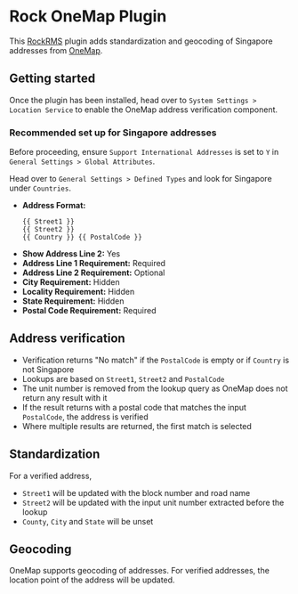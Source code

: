 # Rock OneMap Plugin
This <a href="https://rockrms.com/">RockRMS</a> plugin adds standardization and geocoding of Singapore addresses from <a href="https://docs.onemap.sg/">OneMap</a>.

## Getting started
Once the plugin has been installed, head over to `System Settings > Location Service` to enable the OneMap address verification component.

### Recommended set up for Singapore addresses
Before proceeding, ensure  `Support International Addresses` is set to `Y` in `General Settings > Global Attributes`.

Head over to `General Settings > Defined Types` and look for Singapore under `Countries`.

- **Address Format:**
  ```
  {{ Street1 }}
  {{ Street2 }}
  {{ Country }} {{ PostalCode }}
  ```
- **Show Address Line 2:** Yes
- **Address Line 1 Requirement:** Required
- **Address Line 2 Requirement:** Optional
- **City Requirement:** Hidden
- **Locality Requirement:** Hidden
- **State Requirement:** Hidden
- **Postal Code Requirement:** Required

## Address verification
- Verification returns "No match" if the `PostalCode` is empty or if `Country` is not Singapore
- Lookups are based on `Street1`, `Street2` and `PostalCode`
- The unit number is removed from the lookup query as OneMap does not return any result with it
- If the result returns with a postal code that matches the input `PostalCode`, the address is verified
- Where multiple results are returned, the first match is selected

## Standardization
For a verified address,
- `Street1` will be updated with the block number and road name
- `Street2` will be updated with the input unit number extracted before the lookup
- `County`, `City` and `State` will be unset

## Geocoding
OneMap supports geocoding of addresses. For verified addresses, the location point of the address will be updated.
